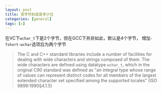 ```yaml
---
layout: post
title: 宽字符到底是多少位
categories: [general]
tags: [c]
---
```


在VC下`wchar_t`下是2个字节，但在GCC下并非如此，默认是4个字节，
增加`-fshort-wchar`选项后为两个字节

> The C and C++ standard libraries include a number of facilities for
> dealing with wide characters and strings composed of them. The wide
> characters are defined using datatype `wchar_t`, which in the original
> C90 standard was defined as "an integral type whose range of values can
> represent distinct codes for all members of the largest extended
> character set specified among the supported locales" (ISO 9899:1990§4.1.5)
